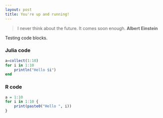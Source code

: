 ```yaml
---
layout: post
title: You're up and running!
---
```


> I never think about the future. It comes soon enough.
> **Albert Einstein**

Testing code blocks.

### Julia code

```julia
a=collect(1:10)
for i in 1:10
    println("Hello $i")
end
```

### R code

```r
a = 1:10
for i in 1:10 {
    print(paste0("Hello ", i))
}
```

